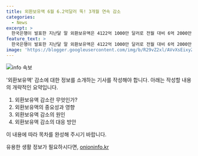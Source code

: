 ```yaml
---
title: 외환보유액 6월 6.2억달러 뚝! 3개월 연속 감소
categories:
  - News
excerpt: >
  한국은행이 발표한 지난달 말 외환보유액은 4122억 1000만 달러로 전월 대비 6억 2000만 달러 줄었다. 이는 외화 외평채 만기 상환과 외환스와프 등의 일시적인 요인으로 분석되지만, 사람들의 경제 안보에 대한 우려를 불러일으키는 사안이다.
feature_text: >
  한국은행이 발표한 지난달 말 외환보유액은 4122억 1000만 달러로 전월 대비 6억 2000만 달러 줄었다. 이는 외화 외평채 만기 상환과 외환스와프 등의 일시적인 요인으로 분석되지만, 사람들의 경제 안보에 대한 우려를 불러일으키는 사안이다.
image: 'https://blogger.googleusercontent.com/img/b/R29vZ2xl/AVvXsEixyZcFfHzMRdzZMjFBmAUKJYCLCGyLL1o632UiGVXcaFdKo_bkvkuCioo0uUKlGfBVcT3P84aROyZIXSBEx3Aw5nCQ3pTgDom1WDC4m8eifvWiAmWEEVb4x6G_l8C0QH225ldMjyaFvpxGEBGNO37VmDTDMHGhJPq73UglMfDca1-0aw/s1600/blogspot.png'
---
```


<p><img src="https://blogger.googleusercontent.com/img/b/R29vZ2xl/AVvXsEixyZcFfHzMRdzZMjFBmAUKJYCLCGyLL1o632UiGVXcaFdKo_bkvkuCioo0uUKlGfBVcT3P84aROyZIXSBEx3Aw5nCQ3pTgDom1WDC4m8eifvWiAmWEEVb4x6G_l8C0QH225ldMjyaFvpxGEBGNO37VmDTDMHGhJPq73UglMfDca1-0aw/s1600/blogspot.png" alt="info 속보" /></p>

<p>'외환보유액' 감소에 대한 정보를 소개하는 기사를 작성해야 합니다. 아래는 작성할 내용의 개략적인 요약입니다.</p>

<ol>
<li>외환보유액 감소란 무엇인가?</li>
<li>외환보유액의 중요성과 영향</li>
<li>외환보유액 감소의 원인</li>
<li>외환보유액 감소의 대응 방안</li>
</ol>

<p>이 내용에 따라 목차를 완성해 주시기 바랍니다.</p>
유용한 생활 정보가 필요하시다면, <a href="https://onioninfo.kr" rel="dofollow">onioninfo.kr</a>


